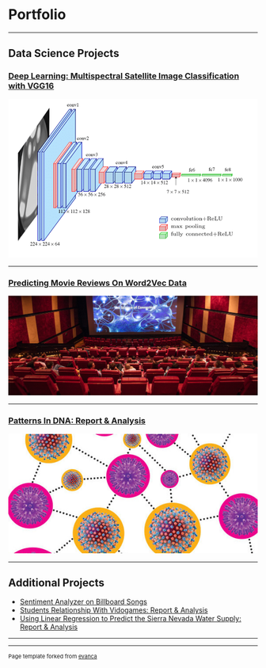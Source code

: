 # Portfolio

---

## Data Science Projects 

### [Deep Learning: Multispectral Satellite Image Classification with VGG16](https://github.com/ayonantonio04/sat4VGG_project)

<img src="images/vgg16_Architecture_color.png"/>

---
### [Predicting Movie Reviews On Word2Vec Data](https://github.com/ayonantonio04/ML_Classifier_Applications_on_Word2VecData)


<img src="images/movie_theater.jpg"/>

---
### [Patterns In DNA: Report & Analysis](https://github.com/ayonantonio04/R_Project_Series/blob/master/Case_Study_3/Case_Study_3_Report.pdf)


<img src="images/cmv_virus.jpeg"/>

---

## Additional Projects

- [Sentiment Analyzer on Billboard Songs](https://github.com/ayonantonio04/Sentiment_Analyzer-Billboard_Songs/blob/master/FinalProject_group152.ipynb)
- [Students Relationship With Vidogames: Report & Analysis](https://github.com/ayonantonio04/R_Project_Series/blob/master/Case_Study_2/CaseStudy_2_Report.pdf)
- [Using Linear Regression to Predict the Sierra Nevada Water Supply: Report & Analysis](https://github.com/ayonantonio04/R_Project_Series/blob/master/Case_Study_4/CaseStudy_4_Report.pdf)


---




---
<p style="font-size:11px">Page template forked from <a href="https://github.com/evanca/quick-portfolio">evanca</a></p>
<!-- Remove above link if you don't want to attibute -->
